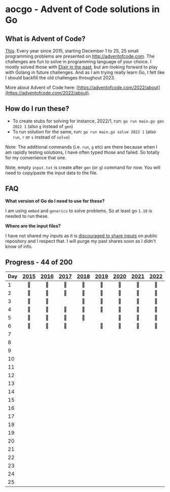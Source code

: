 # aocgo - Advent of Code solutions in Go

## What is Advent of Code?

[This](https://adventofcode.com). Every year since 2015, starting December 1 to 25, 25 small programming problems are presented on http://adventofcode.com. The challenges are fun to solve in programming language of your choice. I mostly solved those with [Elixir in the past](https://github.com/code-shoily/advent_of_code), but am looking forward to play with Golang in future challenges. And as I am trying really learn Go, I felt like I should backfill the old challenges throughout 2023. 

More about Advent of Code here: [https://adventofcode.com/2022/about](https://adventofcode.com/2022/about).

## How do I run these?
* To create stubs for solving for instance, 2022/1, run: `go run main.go gen 2022 1` (also `g` instead of `gen`)
* To run solution for the same, run: `go run main.go solve 2022 1` (also `run`, `r` or `s` instead of `solve`)

Note: The additional commands (i.e. `run`, `g` etc) are there because when I am rapidly testing solutions, I have often typed those and failed. So totally for my convenience that one.

Note, empty `input.txt` is create after `gen` (or `g`) command for now. You will need to copy/paste the input data to the file.

## FAQ

**What version of Go do I need to use for these?**

I am using `embed` and `generics` to solve problems. So at least go `1.18` is needed to run these. 

**Where are the input files?**

I have not shared my inputs as it is [discouraged to share inputs](https://www.reddit.com/r/adventofcode/comments/k99rod/sharing_input_data_were_we_requested_not_to/) on public repository and I respect that. I will purge my past shares soon as I didn't know of info. 

## Progress - 44 of 200

| Day | [2015](year15) | [2016](year16) | [2017](year17) | [2018](year18) | [2019](year19) | [2020](year20) | [2021](year21) | [2022](year22) |
|---|:-:|:-:|:-:|:-:|:-:|:-:|:-:|:-:|
|1| :1st_place_medal: | :1st_place_medal: | :1st_place_medal: | :1st_place_medal: | :1st_place_medal:| :1st_place_medal: | :1st_place_medal: | :1st_place_medal: |
|2| :1st_place_medal: | :1st_place_medal: | :1st_place_medal: | :1st_place_medal: | :1st_place_medal: | :1st_place_medal: | :1st_place_medal: | :1st_place_medal: |
|3| :1st_place_medal: | :1st_place_medal: | | :1st_place_medal: | :1st_place_medal: | :1st_place_medal: | :1st_place_medal: | :1st_place_medal: |
|4| :1st_place_medal: | :1st_place_medal: | :1st_place_medal: | :1st_place_medal: | :1st_place_medal: | :1st_place_medal: | :1st_place_medal: | :1st_place_medal: |
|5| :1st_place_medal: | :1st_place_medal: | :1st_place_medal: | :1st_place_medal: | | :1st_place_medal: | :1st_place_medal: | :1st_place_medal: |
|6| :1st_place_medal: | :1st_place_medal: | :1st_place_medal: | | :1st_place_medal: | :1st_place_medal: | :1st_place_medal: | :1st_place_medal: |
|7| | | | | | | | |
|8| | | | | | | | |
|9| | | | | | | | |
|10| | | | | | | | |
|11| | | | | | | | |
|12| | | | | | | | |
|13| | | | | | | | |
|14| | | | | | | | |
|15| | | | | | | | |
|16| | | | | | | | |
|17| | | | | | | | |
|18| | | | | | | | |
|19| | | | | | | | |
|20| | | | | | | | |
|21| | | | | | | | |
|22| | | | | | | | |
|23| | | | | | | | |
|24| | | | | | | | |
|25| | | | | | | | |
